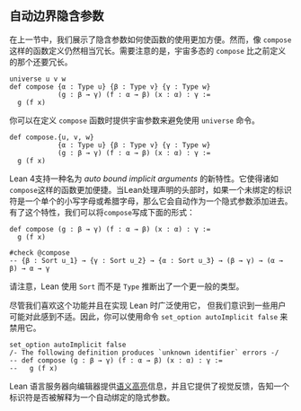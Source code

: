## 自动边界隐含参数

在上一节中，我们展示了隐含参数如何使函数的使用更加方便。然而，像 `compose` 这样的函数定义仍然相当冗长。需要注意的是，宇宙多态的 `compose` 比之前定义的那个还要冗长。

```lean
universe u v w
def compose {α : Type u} {β : Type v} {γ : Type w}
            (g : β → γ) (f : α → β) (x : α) : γ :=
  g (f x)
```

你可以在定义 `compose` 函数时提供宇宙参数来避免使用 `universe` 命令。

```lean
def compose.{u, v, w}
            {α : Type u} {β : Type v} {γ : Type w}
            (g : β → γ) (f : α → β) (x : α) : γ :=
  g (f x)
```

Lean 4支持一种名为 *auto bound implicit arguments* 的新特性。它使得诸如`compose`这样的函数更加便捷。当Lean处理声明的头部时，如果一个未绑定的标识符是一个单个的小写字母或希腊字母，那么它会自动作为一个隐式参数添加进去。有了这个特性，我们可以将`compose`写成下面的形式：

```lean
def compose (g : β → γ) (f : α → β) (x : α) : γ :=
  g (f x)

#check @compose
-- {β : Sort u_1} → {γ : Sort u_2} → {α : Sort u_3} → (β → γ) → (α → β) → α → γ
```

请注意，Lean 使用 `Sort` 而不是 `Type` 推断出了一个更一般的类型。

尽管我们喜欢这个功能并且在实现 Lean 时广泛使用它，
但我们意识到一些用户可能对此感到不适。因此，你可以使用命令 `set_option autoImplicit false` 来禁用它。

```lean
set_option autoImplicit false
/- The following definition produces `unknown identifier` errors -/
-- def compose (g : β → γ) (f : α → β) (x : α) : γ :=
--   g (f x)
```

Lean 语言服务器向编辑器提供[语义高亮](./semantic_highlighting.md)信息，并且它提供了视觉反馈，告知一个标识符是否被解释为一个自动绑定的隐式参数。